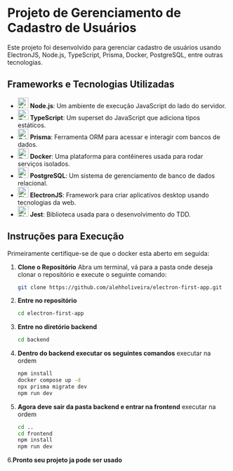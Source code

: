
# Projeto de Gerenciamento de Cadastro de Usuários

Este projeto foi desenvolvido para gerenciar cadastro de usuários usando ElectronJS, Node.js, TypeScript, Prisma, Docker, PostgreSQL, entre outras tecnologias.

## Frameworks e Tecnologias Utilizadas
- <img src="https://static-00.iconduck.com/assets.00/node-js-icon-454x512-nztofx17.png" alt="Node.js" width="24" height="24"> **Node.js**: Um ambiente de execução JavaScript do lado do servidor.
- <img src="https://upload.wikimedia.org/wikipedia/commons/4/4c/Typescript_logo_2020.svg" alt="TypeScript" width="24" height="24"> **TypeScript**: Um superset do JavaScript que adiciona tipos estáticos.
- <img src="https://cdn.worldvectorlogo.com/logos/prisma-3.svg" alt="Prisma" width="24" height="24"> **Prisma**: Ferramenta ORM para acessar e interagir com bancos de dados.
- <img src="https://w7.pngwing.com/pngs/991/165/png-transparent-docker-hd-logo-thumbnail.png" alt="Docker" width="24" height="24"> **Docker**: Uma plataforma para contêineres usada para rodar serviços isolados.
- <img src="https://upload.wikimedia.org/wikipedia/commons/2/29/Postgresql_elephant.svg" alt="PostgreSQL" width="24" height="24"> **PostgreSQL**: Um sistema de gerenciamento de banco de dados relacional.
- <img src="https://upload.wikimedia.org/wikipedia/commons/9/91/Electron_Software_Framework_Logo.svg" alt="ElectronJS" width="24" height="24"> **ElectronJS**: Framework para criar aplicativos desktop usando tecnologias da web.
- <img src="[https://upload.wikimedia.org/wikipedia/commons/9/91/Electron_Software_Framework_Logo.svg](https://docs.knapsackpro.com/images/blog/posts/run-jest-on-github-actions-with-parallelization/jest.png)" alt="ElectronJS" width="24" height="24"> **Jest**: Biblioteca usada para o desenvolvimento do TDD.

## Instruções para Execução
Primeiramente certifique-se de que o docker esta aberto em seguida:

1. **Clone o Repositório**
   Abra um terminal, vá para a pasta onde deseja clonar o repositório e execute o seguinte comando:
   ```bash
   git clone https://github.com/alehholiveira/electron-first-app.git
2. **Entre no repositório**
   ```bash
   cd electron-first-app
3. **Entre no diretório backend**
   ```bash
   cd backend
4. **Dentro do backend executar os seguintes comandos**
   executar na ordem
   ```bash
   npm install
   docker compose up -d
   npx prisma migrate dev
   npm run dev
5. **Agora deve sair da pasta backend e entrar na frontend**
    executar na ordem
   ```bash
   cd ..
   cd frontend
   npm install
   npm run dev
6.**Pronto seu projeto ja pode ser usado**
   
